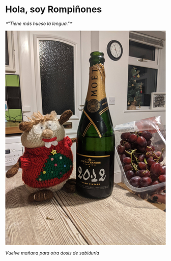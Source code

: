 # Hola, soy Rompiñones

<!--STARTS_HERE_QUOTE_README-->
<i>❝"Tiene más hueso la lengua."❞</i>
<!--ENDS_HERE_QUOTE_README-->

<!--START_SECTION:update_image-->
![alt text](https://raw.githubusercontent.com/focaalvarez/rompinones/main/.github/images/IMG_20211231_232551.jpg?raw=true)
<!--END_SECTION:update_image-->

*Vuelve mañana para otra dosis de sabiduría*
